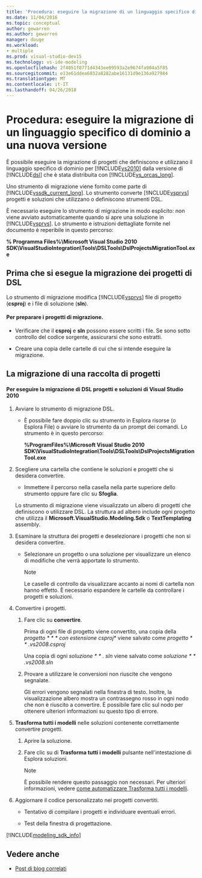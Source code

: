 ```yaml
---
title: 'Procedura: eseguire la migrazione di un linguaggio specifico di dominio a una nuova versione'
ms.date: 11/04/2016
ms.topic: conceptual
author: gewarren
ms.author: gewarren
manager: douge
ms.workload:
- multiple
ms.prod: visual-studio-dev15
ms.technology: vs-ide-modeling
ms.openlocfilehash: 2f4051f0771d4343ee09593a2e9674fa904a5f85
ms.sourcegitcommit: e13e61ddea6032a8282abe16131d9e136a927984
ms.translationtype: MT
ms.contentlocale: it-IT
ms.lasthandoff: 04/26/2018
---
```

# <a name="how-to-migrate-a-domain-specific-language-to-a-new-version"></a>Procedura: eseguire la migrazione di un linguaggio specifico di dominio a una nuova versione
È possibile eseguire la migrazione di progetti che definiscono e utilizzano il linguaggio specifico di dominio per [!INCLUDE[vs2010](../misc/includes/vs2010_md.md)] dalla versione di [!INCLUDE[dsl](../modeling/includes/dsl_md.md)] che è stata distribuita con [!INCLUDE[vs_orcas_long](../debugger/includes/vs_orcas_long_md.md)].

 Uno strumento di migrazione viene fornito come parte di [!INCLUDE[vssdk_current_long](../misc/includes/vssdk_current_long_md.md)]. Lo strumento converte [!INCLUDE[vsprvs](../code-quality/includes/vsprvs_md.md)] progetti e soluzioni che utilizzano o definiscono strumenti DSL.

 È necessario eseguire lo strumento di migrazione in modo esplicito: non viene avviato automaticamente quando si apre una soluzione in [!INCLUDE[vsprvs](../code-quality/includes/vsprvs_md.md)]. Lo strumento e istruzioni dettagliate fornite nel documento è reperibile in questo percorso:

 **% Programma Files%\Microsoft Visual Studio 2010 SDK\VisualStudioIntegration\Tools\DSLTools\DslProjectsMigrationTool.exe**

## <a name="before-you-migrate-your-dsl-projects"></a>Prima che si esegue la migrazione dei progetti di DSL
 Lo strumento di migrazione modifica [!INCLUDE[vsprvs](../code-quality/includes/vsprvs_md.md)] file di progetto (**csproj**) e i file di soluzione (**sln**).

#### <a name="to-prepare-projects-for-migration"></a>Per preparare i progetti di migrazione.

-   Verificare che il **csproj** e **sln** possono essere scritti i file. Se sono sotto controllo del codice sorgente, assicurarsi che sono estratti.

-   Creare una copia delle cartelle di cui che si intende eseguire la migrazione.

## <a name="migrating-a-collection-of-projects"></a>La migrazione di una raccolta di progetti

#### <a name="to-migrate-dsl-projects-and-solutions-to-visual-studio-2010"></a>Per eseguire la migrazione di DSL progetti e soluzioni di Visual Studio 2010

1.  Avviare lo strumento di migrazione DSL.

    -   È possibile fare doppio clic su strumento in Esplora risorse (o Esplora File) o avviare lo strumento da un prompt dei comandi. Lo strumento è in questo percorso:

         **%ProgramFiles%\Microsoft Visual Studio 2010 SDK\VisualStudioIntegration\Tools\DSLTools\DslProjectsMigrationTool.exe**

2.  Scegliere una cartella che contiene le soluzioni e progetti che si desidera convertire.

    -   Immettere il percorso nella casella nella parte superiore dello strumento oppure fare clic su **Sfoglia**.

     Lo strumento di migrazione viene visualizzato un albero di progetti che definiscono o utilizzare DSL. La struttura ad albero include ogni progetto che utilizza il **Microsoft.VisualStudio.Modeling.Sdk** o **TextTemplating** assembly.

3.  Esaminare la struttura dei progetti e deselezionare i progetti che non si desidera convertire.

    -   Selezionare un progetto o una soluzione per visualizzare un elenco di modifiche che verrà apportate lo strumento.

        > [!NOTE]
        >  Le caselle di controllo da visualizzare accanto ai nomi di cartella non hanno effetto. È necessario espandere le cartelle da controllare i progetti e soluzioni.

4.  Convertire i progetti.

    1.  Fare clic su **convertire**.

         Prima di ogni file di progetto viene convertito, una copia della *progetto * * * con estensione csproj** viene salvato come *progetto * * *.vs2008.csproj**

         Una copia di ogni *soluzione * * *. sln** viene salvato come *soluzione * * *.vs2008.sln**

    2.  Provare a utilizzare le conversioni non riuscite che vengono segnalate.

         Gli errori vengono segnalati nella finestra di testo. Inoltre, la visualizzazione albero mostra un contrassegno rosso in ogni nodo che non è riuscito a convertire. È possibile fare clic sul nodo per ottenere ulteriori informazioni su questo tipo di errore.

5.  **Trasforma tutti i modelli** nelle soluzioni contenente correttamente convertire progetti.

    1.  Aprire la soluzione.

    2.  Fare clic su di **Trasforma tutti i modelli** pulsante nell'intestazione di Esplora soluzioni.

        > [!NOTE]
        >  È possibile rendere questo passaggio non necessari. Per ulteriori informazioni, vedere [come automatizzare Trasforma tutti i modelli](http://msdn.microsoft.com/b63cfe20-fe5e-47cc-9506-59b29bca768a).

6.  Aggiornare il codice personalizzato nei progetti convertiti.

    -   Tentativo di compilare i progetti e individuare eventuali errori.

    -   Test della finestra di progettazione.


[!INCLUDE[modeling_sdk_info](includes/modeling_sdk_info.md)]

## <a name="see-also"></a>Vedere anche

- [Post di blog correlati](https://blogs.msdn.microsoft.com/visualstudioalm/tag/code-index/)